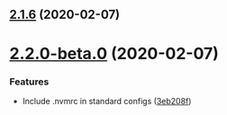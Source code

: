 ## [2.1.6](https://github.com/skypilotcc/toolchain/compare/v2.2.0-beta.0...v2.1.6) (2020-02-07)



# [2.2.0-beta.0](https://github.com/skypilotcc/toolchain/compare/3eb208f880a402e68c1f8f998a18c373349c584c...v2.2.0-beta.0) (2020-02-07)


### Features

* Include .nvmrc in standard configs ([3eb208f](https://github.com/skypilotcc/toolchain/commit/3eb208f880a402e68c1f8f998a18c373349c584c))



